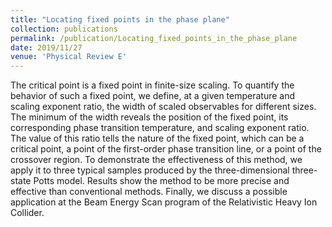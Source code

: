 ```yaml
---
title: "Locating fixed points in the phase plane"
collection: publications
permalink: /publication/Locating_fixed_points_in_the_phase_plane
date: 2019/11/27
venue: 'Physical Review E'
---
```

The critical point is a fixed point in finite-size scaling. To quantify the behavior of such a fixed point, we define, at a given temperature and scaling exponent ratio, the width of scaled observables for different sizes. The minimum of the width reveals the position of the fixed point, its corresponding phase transition temperature, and scaling exponent ratio. The value of this ratio tells the nature of the fixed point, which can be a critical point, a point of the first-order phase transition line, or a point of the crossover region. To demonstrate the effectiveness of this method, we apply it to three typical samples produced by the three-dimensional three-state Potts model. Results show the method to be more precise and effective than conventional methods. Finally, we discuss a possible application at the Beam Energy Scan program of the Relativistic Heavy Ion Collider.
